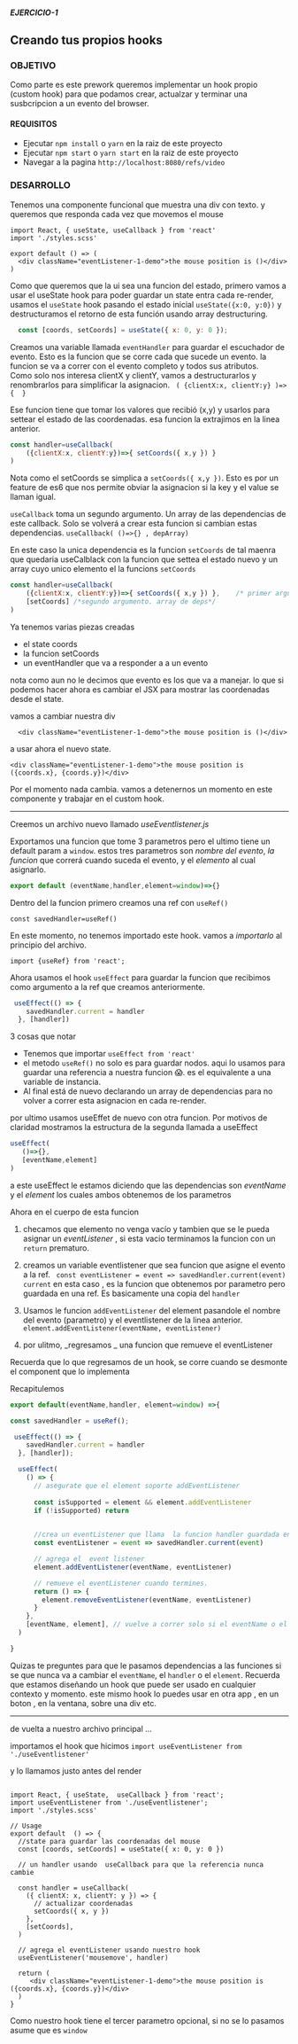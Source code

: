 ##### EJERCICIO-1

## Creando tus propios hooks

### OBJETIVO

Como parte es este prework queremos implementar un hook propio (custom hook) para que podamos crear, actualzar y terminar una susbcripcion a un evento del browser.

#### REQUISITOS

* Ejecutar `npm install` o `yarn` en la raiz de este proyecto
* Ejecutar `npm start` o `yarn start` en la raiz de este proyecto
* Navegar a la pagina `http://localhost:8080/refs/video`

### DESARROLLO

Tenemos una  componente funcional que muestra una div con texto.
y queremos que responda cada vez que movemos el mouse

```JSX
import React, { useState, useCallback } from 'react'
import './styles.scss'

export default () => (
  <div className="eventListener-1-demo">the mouse position is ()</div>
)
```

Como que queremos que la ui sea una funcion del estado,
primero vamos a usar el useState hook para poder guardar un state entra cada re-render, usamos el `useState` hook pasando el estado inicial `useState({x:0, y:0})` y destructuramos el retorno de esta función usando array destructuring.

```js
  const [coords, setCoords] = useState({ x: 0, y: 0 });
```

Creamos una variable llamada `eventHandler` para guardar el escuchador de evento.
Esto es la funcion que se corre cada que sucede un evento.
la funcion se va a correr con el evento completo y todos sus atributos.  
Como solo nos interesa clientX y clientY, vamos a destructurarlos y renombrarlos para simplificar la asignacion. ` ( {clientX:x, clientY:y} )=>{  }` 

Ese funcion tiene que tomar los valores que recibió (x,y) y usarlos para settear el estado de las coordenadas. esa funcion la extrajimos en la linea anterior.

```js
const handler=useCallback(
    ({clientX:x, clientY:y})=>{ setCoords({ x,y }) }
) 
```
Nota como el setCoords se simplica a `setCoords({ x,y })`.  Esto es por un feature de es6 que nos permite obviar la asignacion si la key y el value se llaman igual.



`useCallback` toma un segundo argumento. Un array de las dependencias de este callback.
Solo se volverá a crear esta funcion si cambian estas dependencias.
`useCallback( ()=>{} , depArray)`

En este caso la unica dependencia es la funcion `setCoords` de tal maenra que quedaria useCalblack con la funcion que settea el estado nuevo  y un array cuyo unico elemento el la funcions `setCoords`

```js
const handler=useCallback(
    ({clientX:x, clientY:y})=>{ setCoords({ x,y }) },    /* primer argumento. nuestra funcion */
    [setCoords] /*segundo argumento. array de deps*/
) 
```

Ya tenemos varias piezas creadas

- el state coords
-  la funcion setCoords
-   un eventHandler que va a responder a a un evento
  
nota como aun no le decimos que evento es los que va a manejar.
lo que si podemos hacer ahora es cambiar el JSX para mostrar  las coordenadas desde el state.

vamos a cambiar nuestra div 
```JSX
  <div className="eventListener-1-demo">the mouse position is ()</div>
  ```

  a usar ahora el nuevo state.

  ```JSX
  <div className="eventListener-1-demo">the mouse position is ({coords.x}, {coords.y})</div>
  ```

Por el momento nada cambia.
vamos a detenernos un momento en este componente y trabajar en el custom hook.


----
Creemos un archivo nuevo llamado _useEventlistener.js_

Exportamos una funcion que tome 3 parametros pero el ultimo tiene un default param a `window`.
estos tres parametros son _nombre del evento_, _la funcion_ que correrá cuando  suceda el evento, y el _elemento_ al cual asignarlo.

```js
export default (eventName,handler,element=window)=>{}
```
Dentro del la funcion primero creamos una ref con `useRef()`

`const savedHandler=useRef()`

En este momento, no tenemos importado este hook. vamos a *importarlo* al principio del archivo.

`import {useRef} from 'react';`

Ahora usamos el hook `useEffect` para guardar  la funcion que recibimos como argumento a la ref que creamos anteriormente.

```js
 useEffect(() => {
    savedHandler.current = handler
  }, [handler])
  ```

3 cosas que notar

- Tenemos que importar `useEffect from 'react' `
-  el metodo `useRef()` no solo es para guardar nodos. aqui lo usamos para guardar una referencia a nuestra funcion :scream:.
es el equivalente a una variable de instancia.
-  Al final está de nuevo declarando un array de dependencias para no volver a correr esta asignacion en cada re-render. 


 por ultimo usamos useEffet de nuevo con otra funcion.
 Por motivos de claridad mostramos la estructura de la segunda llamada a useEffect

 ```js
useEffect(
    ()=>{}, 
    [eventName,element]
)
```

a este useEffect le estamos diciendo que las dependencias son *eventName* y el *element* los cuales ambos obtenemos de los parametros

Ahora en el cuerpo de esta funcion 

1. checamos que elemento no venga vacío y tambien que se le pueda asignar un  _eventListener_ , si esta vacio terminamos la funcion con un `return` prematuro.

2. creamos un variable eventlistener  que sea funcion que asigne el evento a  la ref.
` const eventListener = event => savedHandler.current(event)`
`current` en esta caso , es la funcion que obtenemos por parametro pero guardada en una ref. Es basicamente una copia del `handler`

3. Usamos le funcion `addEventListener` del element pasandole el nombre del evento (parametro) y el eventlistener de la linea anterior.
` element.addEventListener(eventName, eventListener)`
4. por ulitmo, _regresamos _ una funcion que remueve el eventListener

Recuerda que lo que regresamos de un hook, se corre cuando se desmonte el component que lo implementa

Recapitulemos

```js
export default(eventName,handler, element=window) =>{

const savedHandler = useRef();

 useEffect(() => {
    savedHandler.current = handler
  }, [handler]);

  useEffect(
    () => {
      // asegurate que el element soporte addEventListener
      
      const isSupported = element && element.addEventListener
      if (!isSupported) return

      
      //crea un eventListener que llama  la funcion handler guardada en ref
      const eventListener = event => savedHandler.current(event)

      // agrega el  event listener
      element.addEventListener(eventName, eventListener)

      // remueve el eventListener cuando termines.
      return () => {
        element.removeEventListener(eventName, eventListener)
      }
    },
    [eventName, element], // vuelve a correr solo si el eventName o el elemento cambia
  )

}
```

Quizas te preguntes para que le pasamos dependencias a las funciones si se que nunca va a cambiar el `eventName`, el `handler`  o el `element`.
Recuerda que estamos diseñando un hook que  puede ser usado en cualquier contexto  y momento. 
este mismo hook lo puedes usar en otra app , en un boton , en la ventana, sobre una div  etc.

---

de vuelta a nuestro archivo principal ...


importamos el hook que hicimos
`import useEventListener from './useEventlistener'`

y lo llamamos  justo antes del render


```JSX

import React, { useState,  useCallback } from 'react';
import useEventListener from './useEventlistener';
import './styles.scss'

// Usage
export default  () => {
  //state para guardar las coordenadas del mouse
  const [coords, setCoords] = useState({ x: 0, y: 0 })

  // un handler usando  useCallback para que la referencia nunca cambie

  const handler = useCallback(
    ({ clientX: x, clientY: y }) => {
      // actualizar coordenadas
      setCoords({ x, y })
    },
    [setCoords],
  )

  // agrega el eventListener usando nuestro hook
  useEventListener('mousemove', handler)

  return (
     <div className="eventListener-1-demo">the mouse position is ({coords.x}, {coords.y})</div>    
  )
}
```


Como nuestro hook tiene el tercer parametro opcional, si no se lo pasamos asume que es `window`



